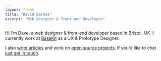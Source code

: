 ```yaml
---
layout: front
title: "David Darnes"
excerpt: "Web Designer & Front-end Developer"
---
```


Hi I'm Dave, a web designer & front-end developer based in Bristol, UK. I currently work at [BaseKit](http://developers.basekit.com) as a UX & Prototype Designer.

I also [write articles](http://daviddarnes.github.io/articles/) and work on [open source projects](http://daviddarnes.github.io/experiments/). If you'd like to chat [just get in touch](http://enable-javascript.com/ "my email").

